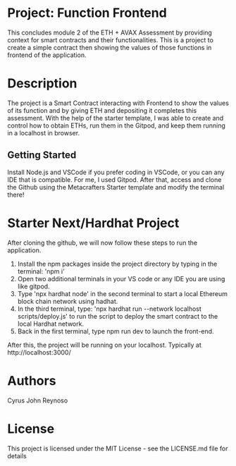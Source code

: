 # Project: Function Frontend 

This concludes module 2 of the ETH + AVAX Assessment by providing context for smart contracts and their functionalities. This is a project to create a simple contract then showing the values of those functions in frontend of the application.

# Description
The project is a Smart Contract interacting with Frontend to show the values of its function and by giving ETH and depositing it completes this assessment. With the help of the starter template, I was able to create and control how to obtain ETHs, run them in the Gitpod, and keep them running in a localhost in browser.

## Getting Started
Install Node.js and VSCode if you prefer coding in VSCode, or you can any IDE that is compatible. For me, I used Gitpod. After that, access and clone the Github using the Metacrafters Starter template and modify the terminal there!

# Starter Next/Hardhat Project

After cloning the github, we will now follow these steps to run the application.

1. Install the npm packages inside the project directory by typing in the terminal: 'npm i'
2. Open two additional terminals in your VS code or any IDE you are using like gitpod.
3. Type 'npx hardhat node' in the second terminal to start a local Ethereum block chain network using hadhat.
4. In the third terminal, type: 'npx hardhat run --network localhost scripts/deploy.js' to run the script to deploy the smart contract to the local Hardhat network.
5. Back in the first terminal, type npm run dev to launch the front-end.

After this, the project will be running on your localhost. 
Typically at http://localhost:3000/


# Authors
Cyrus John Reynoso

# License 
This project is licensed under the MIT License - see the LICENSE.md file for details

